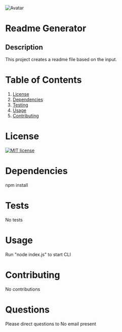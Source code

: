
![Avatar](https://avatars2.githubusercontent.com/u/43631549?v=4)
# Readme Generator
## Description
  This project creates a readme file based on the input.
# Table of Contents
1. [License](#License)
2. [Dependencies](#Dependencies)
3. [Testing](#Testing)
4. [Usage](#Usage)
5. [Contributing](#Contributing)

# License
  [![MIT license](https://img.shields.io/badge/License-MIT-blue.svg)](https://lbesson.mit-license.org/)
# Dependencies
  npm install
# Tests
  No tests
# Usage
  Run "node index.js" to start CLI
# Contributing
  No contributions
# Questions
  Please direct questions to No email present
